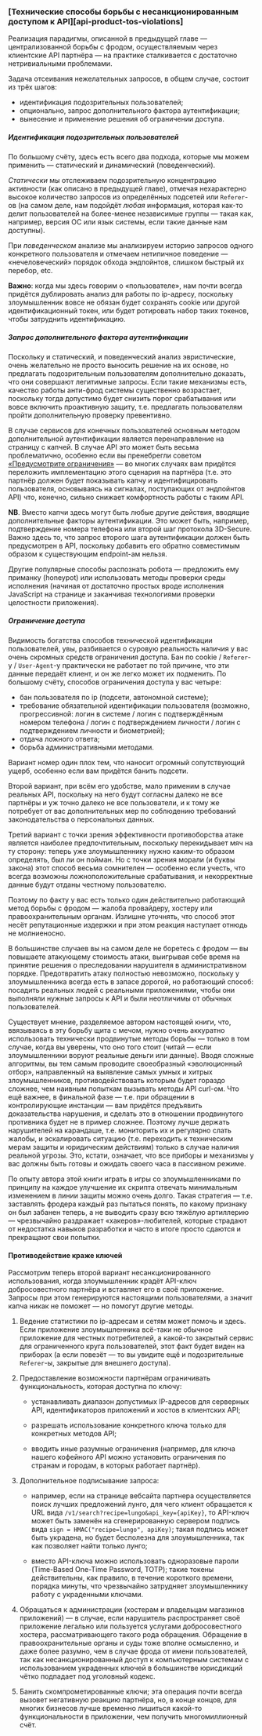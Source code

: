 ### [Технические способы борьбы с несанкционированным доступом к API][api-product-tos-violations]

Реализация парадигмы, описанной в предыдущей главе — централизованной борьбы с фродом, осуществляемым через клиентские API партнёра — на практике сталкивается с достаточно нетривиальными проблемами.

Задача отсеивания нежелательных запросов, в общем случае, состоит из трёх шагов:
  * идентификация подозрительных пользователей;
  * опционально, запрос дополнительного фактора аутентификации;
  * вынесение и применение решения об ограничении доступа.

##### Идентификация подозрительных пользователей

По большому счёту, здесь есть всего два подхода, которые мы можем применить — статический и динамический (поведенческий).

*Статически* мы отслеживаем подозрительную концентрацию активности (как описано в предыдущей главе), отмечая нехарактерно высокое количество запросов из определённых подсетей или `Referer`-ов (на самом деле, нам подойдёт *любая* информация, которая как-то делит пользователей на более-менее независимые группы — такая как, например, версия ОС или язык системы, если такие данные нам доступны).

При *поведенческом* анализе мы анализируем историю запросов одного конкретного пользователя и отмечаем нетипичное поведение — «нечеловеческий» порядок обхода эндпойнтов, слишком быстрый их перебор, etc.

**Важно**: когда мы здесь говорим о «пользователе», нам почти всегда придётся дублировать анализ для работы по ip-адресу, поскольку злоумышленник вовсе не обязан будет сохранять cookie или другой идентификационный токен, или будет ротировать набор таких токенов, чтобы затруднить идентификацию.

##### Запрос дополнительного фактора аутентификации

Поскольку и статический, и поведенческий анализ эвристические, очень желательно не просто выносить решение на их основе, но предлагать подозрительным пользователям дополнительно доказать, что они совершают легитимные запросы. Если такие механизмы есть, качество работы анти-фрод системы существенно возрастает, поскольку тогда допустимо будет снизить порог срабатывания или вовсе включить проактивную защиту, т.е. предлагать пользователям пройти дополнительную проверку превентивно.

В случае сервисов для конечных пользователей основным методом дополнительной аутентификации является перенаправление на страницу с капчей. В случае API это может быть весьма проблематично, особенно если вы пренебрегли советом [«Предусмотрите ограничения»](#chapter-11-paragraph-19) — во многих случаях вам придётся переложить имплементацию этого сценария на партнёра (т.е. это партнёр должен будет показывать капчу и идентифицировать пользователя, основываясь на сигналах, поступающих от эндпойнтов API) что, конечно, сильно снижает комфортность работы с таким API.

**NB**. Вместо капчи здесь могут быть любые другие действия, вводящие дополнительные факторы аутентификации. Это может быть, например, подтверждение номера телефона или второй шаг протокола 3D-Secure. Важно здесь то, что запрос второго шага аутентификации должен быть предусмотрен в API, поскольку добавить его обратно совместимым образом к существующим endpoint-ам нельзя.

Другие популярные способы распознать робота — предложить ему приманку (honeypot) или использовать методы проверки среды исполнения (начиная от достаточно простых вроде исполнения JavaScript на странице и заканчивая технологиями проверки целостности приложения).

##### Ограничение доступа

Видимость богатства способов технической идентификации пользователей, увы, разбивается о суровую реальность наличия у вас очень скромных средств ограничения доступа. Бан по cookie / `Referer`-у / `User-Agent`-у практически не работает по той причине, что эти данные передаёт клиент, и он же легко может их подменить. По большому счёту, способов ограничения доступа у вас четыре:
  * бан пользователя по ip (подсети, автономной системе);
  * требование обязательной идентификации пользователя (возможно, прогрессивной: логин в системе / логин с подтверждённым номером телефона / логин с подтверждением личности / логин с подтверждением личности и биометрией);
  * отдача ложного ответа;
  * борьба административными методами.

Вариант номер один плох тем, что наносит огромный сопутствующий ущерб, особенно если вам придётся банить подсети.

Второй вариант, при всём его удобстве, мало применим в случае реальных API, поскольку на него будут согласны далеко не все партнёры и уж точно далеко не все пользователи, и к тому же потребует от вас дополнительных мер по соблюдению требований законодательства о персональных данных.

Третий вариант с точки зрения эффективности противоборства атаке является наиболее предпочтительным, поскольку перекидывает мяч на ту сторону: теперь уже злоумышленнику нужно каким-то образом определять, был ли он пойман. Но с точки зрения морали (и буквы закона) этот способ весьма сомнителен — особенно если учесть, что всегда возможны ложноположительные срабатывания, и некорректные данные будут отданы честному пользователю.

Поэтому по факту у вас есть только один действительно работающий метод борьбы с фродом — жалоба провайдеру, хостеру или правоохранительным органам. Излишне уточнять, что способ этот несёт репутационные издержки и при этом реакция наступает отнюдь не молниеносно.

В большинстве случаев вы на самом деле не боретесь с фродом — вы повышаете атакующему стоимость атаки, выигрывая себе время на принятие решения о преследовании нарушителя в административном порядке. Предотвратить атаку полностью невозможно, поскольку у злоумышленника всегда есть в запасе дорогой, но работающий способ: посадить реальных людей с реальными приложениями, чтобы они выполняли нужные запросы к API и были неотличимы от обычных пользователей.

Существует мнение, разделяемое автором настоящей книги, что, ввязываясь в эту борьбу щита с мечом, нужно очень аккуратно использовать технически продвинутые методы борьбы — только в том случае, когда вы уверены, что оно того стоит (читай — если злоумышленники воруют реальные деньги или данные). Вводя сложные алгоритмы, вы тем самым проводите своеобразный «эволюционный отбор», направленный на выявление самых умных и хитрых злоумышленников, противодействовать которым будет гораздо сложнее, чем наивным попыткам вызывать методы API curl-ом. Что ещё важнее, в финальной фазе — т.е. при обращении в контролирующие инстанции — вам придётся предъявить доказательства нарушения, и сделать это в отношении продвинутого противника будет не в пример сложнее. Поэтому лучше держать нарушителей на карандаше, т.е. мониторить их и регулярно слать жалобы, и эскалировать ситуацию (т.е. переходить к техническим мерам защиты и юридическим действиям) только в случае наличия реальной угрозы. Это, кстати, означает, что все приборы и механизмы у вас должны быть готовы и ожидать своего часа в пассивном режиме.

По опыту автора этой книги играть в игры со злоумышленниками по принципу на каждое улучшение их скрипта отвечать минимальным изменением в линии защиты можно очень долго. Такая стратегия — т.е. заставлять фродера каждый раз пытаться понять, по какому признаку он был забанен теперь, а не выводить сразу всю тяжёлую артиллерию — чрезвычайно раздражает «хакеров»-любителей, которые страдают от недостатка навыков разработки и часто в итоге просто сдаются и прекращают свои попытки.

#### Противодействие краже ключей

Рассмотрим теперь второй вариант несанкционированного использования, когда злоумышленник крадёт API-ключ добросовестного партнёра и вставляет его в своё приложение. Запросы при этом генерируются настоящими пользователями, а значит капча никак не поможет — но помогут другие методы.

  1. Ведение статистики по ip-адресам и сетям может помочь и здесь. Если приложение злоумышленника всё-таки не обычное приложение для честных потребителей, а какой-то закрытый сервис для ограниченного круга пользователей, этот факт будет виден на приборах (а если повезёт — то вы увидите ещё и подозрительные `Referer`-ы, закрытые для внешнего доступа).

  2. Предоставление возможности партнёрам ограничивать функциональность, которая доступна по ключу:

      * устанавливать диапазон допустимых IP-адресов для серверных API, идентификаторов приложений и хостов в клиентских API;
 
      * разрешать использование конкретного ключа только для конкретных методов API;
 
      * вводить иные разумные ограничения (например, для ключа нашего кофейного API можно установить ограничения по странам и городам, в которых работает партнёр).

  3. Дополнительное подписывание запроса:

      * например, если на странице вебсайта партнера осуществляется поиск лучших предложений лунго, для чего клиент обращается к URL вида `/v1/search?recipe=lungo&api_key={apiKey}`, то API-ключ может быть заменён на сгенерированную сервером подпись вида `sign = HMAC("recipe=lungo", apiKey)`; такая подпись может быть украдена, но будет бесполезна для злоумышленника, так как позволяет найти только лунго;
  
      * вместо API-ключа можно использовать одноразовые пароли (Time-Based One-Time Password, TOTP); такие токены действительны, как правило, в течение короткого времени, порядка минуты, что чрезвычайно затрудняет злоумышленнику работу с украденными ключами.
  
  4. Обращаться к администрации (хостерам и владельцам магазинов приложений) — в случае, если нарушитель распространяет своё приложение легально или пользуется услугами добросовестного хостера, рассматривающего такого рода обращения. Обращение в правоохранительные органы и суды тоже вполне осмысленно, и даже более разумно, чем в случае фрода от имени пользователей, так как несанкционированный доступ к компьютерным системам с использованием украденных ключей в большинстве юрисдикций чётко подпадает под уголовный кодекс.
  
  5. Банить скомпрометированные ключи; эта операция почти всегда вызовет негативную реакцию партнёра, но, в конце концов, для многих бизнесов лучше временно лишиться какой-то функциональности в приложении, чем получить многомиллионный счёт.
